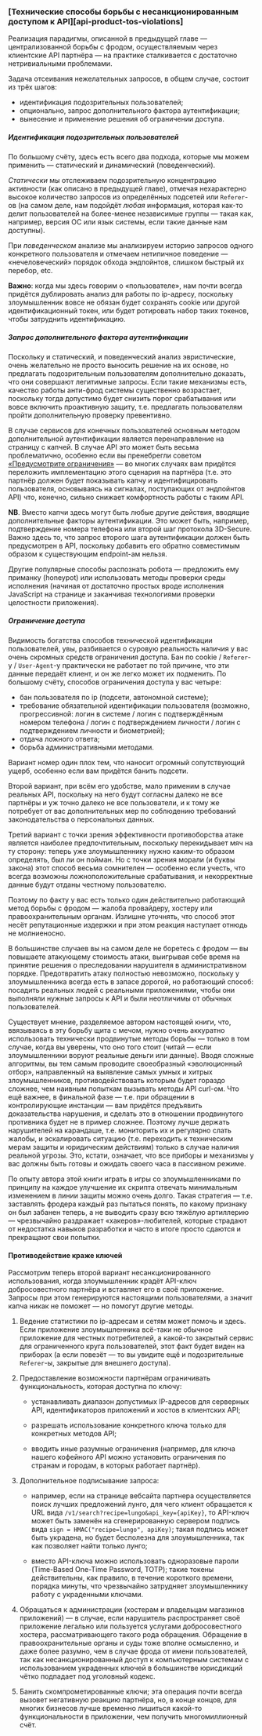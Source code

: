 ### [Технические способы борьбы с несанкционированным доступом к API][api-product-tos-violations]

Реализация парадигмы, описанной в предыдущей главе — централизованной борьбы с фродом, осуществляемым через клиентские API партнёра — на практике сталкивается с достаточно нетривиальными проблемами.

Задача отсеивания нежелательных запросов, в общем случае, состоит из трёх шагов:
  * идентификация подозрительных пользователей;
  * опционально, запрос дополнительного фактора аутентификации;
  * вынесение и применение решения об ограничении доступа.

##### Идентификация подозрительных пользователей

По большому счёту, здесь есть всего два подхода, которые мы можем применить — статический и динамический (поведенческий).

*Статически* мы отслеживаем подозрительную концентрацию активности (как описано в предыдущей главе), отмечая нехарактерно высокое количество запросов из определённых подсетей или `Referer`-ов (на самом деле, нам подойдёт *любая* информация, которая как-то делит пользователей на более-менее независимые группы — такая как, например, версия ОС или язык системы, если такие данные нам доступны).

При *поведенческом* анализе мы анализируем историю запросов одного конкретного пользователя и отмечаем нетипичное поведение — «нечеловеческий» порядок обхода эндпойнтов, слишком быстрый их перебор, etc.

**Важно**: когда мы здесь говорим о «пользователе», нам почти всегда придётся дублировать анализ для работы по ip-адресу, поскольку злоумышленник вовсе не обязан будет сохранять cookie или другой идентификационный токен, или будет ротировать набор таких токенов, чтобы затруднить идентификацию.

##### Запрос дополнительного фактора аутентификации

Поскольку и статический, и поведенческий анализ эвристические, очень желательно не просто выносить решение на их основе, но предлагать подозрительным пользователям дополнительно доказать, что они совершают легитимные запросы. Если такие механизмы есть, качество работы анти-фрод системы существенно возрастает, поскольку тогда допустимо будет снизить порог срабатывания или вовсе включить проактивную защиту, т.е. предлагать пользователям пройти дополнительную проверку превентивно.

В случае сервисов для конечных пользователей основным методом дополнительной аутентификации является перенаправление на страницу с капчей. В случае API это может быть весьма проблематично, особенно если вы пренебрегли советом [«Предусмотрите ограничения»](#chapter-11-paragraph-19) — во многих случаях вам придётся переложить имплементацию этого сценария на партнёра (т.е. это партнёр должен будет показывать капчу и идентифицировать пользователя, основываясь на сигналах, поступающих от эндпойнтов API) что, конечно, сильно снижает комфортность работы с таким API.

**NB**. Вместо капчи здесь могут быть любые другие действия, вводящие дополнительные факторы аутентификации. Это может быть, например, подтверждение номера телефона или второй шаг протокола 3D-Secure. Важно здесь то, что запрос второго шага аутентификации должен быть предусмотрен в API, поскольку добавить его обратно совместимым образом к существующим endpoint-ам нельзя.

Другие популярные способы распознать робота — предложить ему приманку (honeypot) или использовать методы проверки среды исполнения (начиная от достаточно простых вроде исполнения JavaScript на странице и заканчивая технологиями проверки целостности приложения).

##### Ограничение доступа

Видимость богатства способов технической идентификации пользователей, увы, разбивается о суровую реальность наличия у вас очень скромных средств ограничения доступа. Бан по cookie / `Referer`-у / `User-Agent`-у практически не работает по той причине, что эти данные передаёт клиент, и он же легко может их подменить. По большому счёту, способов ограничения доступа у вас четыре:
  * бан пользователя по ip (подсети, автономной системе);
  * требование обязательной идентификации пользователя (возможно, прогрессивной: логин в системе / логин с подтверждённым номером телефона / логин с подтверждением личности / логин с подтверждением личности и биометрией);
  * отдача ложного ответа;
  * борьба административными методами.

Вариант номер один плох тем, что наносит огромный сопутствующий ущерб, особенно если вам придётся банить подсети.

Второй вариант, при всём его удобстве, мало применим в случае реальных API, поскольку на него будут согласны далеко не все партнёры и уж точно далеко не все пользователи, и к тому же потребует от вас дополнительных мер по соблюдению требований законодательства о персональных данных.

Третий вариант с точки зрения эффективности противоборства атаке является наиболее предпочтительным, поскольку перекидывает мяч на ту сторону: теперь уже злоумышленнику нужно каким-то образом определять, был ли он пойман. Но с точки зрения морали (и буквы закона) этот способ весьма сомнителен — особенно если учесть, что всегда возможны ложноположительные срабатывания, и некорректные данные будут отданы честному пользователю.

Поэтому по факту у вас есть только один действительно работающий метод борьбы с фродом — жалоба провайдеру, хостеру или правоохранительным органам. Излишне уточнять, что способ этот несёт репутационные издержки и при этом реакция наступает отнюдь не молниеносно.

В большинстве случаев вы на самом деле не боретесь с фродом — вы повышаете атакующему стоимость атаки, выигрывая себе время на принятие решения о преследовании нарушителя в административном порядке. Предотвратить атаку полностью невозможно, поскольку у злоумышленника всегда есть в запасе дорогой, но работающий способ: посадить реальных людей с реальными приложениями, чтобы они выполняли нужные запросы к API и были неотличимы от обычных пользователей.

Существует мнение, разделяемое автором настоящей книги, что, ввязываясь в эту борьбу щита с мечом, нужно очень аккуратно использовать технически продвинутые методы борьбы — только в том случае, когда вы уверены, что оно того стоит (читай — если злоумышленники воруют реальные деньги или данные). Вводя сложные алгоритмы, вы тем самым проводите своеобразный «эволюционный отбор», направленный на выявление самых умных и хитрых злоумышленников, противодействовать которым будет гораздо сложнее, чем наивным попыткам вызывать методы API curl-ом. Что ещё важнее, в финальной фазе — т.е. при обращении в контролирующие инстанции — вам придётся предъявить доказательства нарушения, и сделать это в отношении продвинутого противника будет не в пример сложнее. Поэтому лучше держать нарушителей на карандаше, т.е. мониторить их и регулярно слать жалобы, и эскалировать ситуацию (т.е. переходить к техническим мерам защиты и юридическим действиям) только в случае наличия реальной угрозы. Это, кстати, означает, что все приборы и механизмы у вас должны быть готовы и ожидать своего часа в пассивном режиме.

По опыту автора этой книги играть в игры со злоумышленниками по принципу на каждое улучшение их скрипта отвечать минимальным изменением в линии защиты можно очень долго. Такая стратегия — т.е. заставлять фродера каждый раз пытаться понять, по какому признаку он был забанен теперь, а не выводить сразу всю тяжёлую артиллерию — чрезвычайно раздражает «хакеров»-любителей, которые страдают от недостатка навыков разработки и часто в итоге просто сдаются и прекращают свои попытки.

#### Противодействие краже ключей

Рассмотрим теперь второй вариант несанкционированного использования, когда злоумышленник крадёт API-ключ добросовестного партнёра и вставляет его в своё приложение. Запросы при этом генерируются настоящими пользователями, а значит капча никак не поможет — но помогут другие методы.

  1. Ведение статистики по ip-адресам и сетям может помочь и здесь. Если приложение злоумышленника всё-таки не обычное приложение для честных потребителей, а какой-то закрытый сервис для ограниченного круга пользователей, этот факт будет виден на приборах (а если повезёт — то вы увидите ещё и подозрительные `Referer`-ы, закрытые для внешнего доступа).

  2. Предоставление возможности партнёрам ограничивать функциональность, которая доступна по ключу:

      * устанавливать диапазон допустимых IP-адресов для серверных API, идентификаторов приложений и хостов в клиентских API;
 
      * разрешать использование конкретного ключа только для конкретных методов API;
 
      * вводить иные разумные ограничения (например, для ключа нашего кофейного API можно установить ограничения по странам и городам, в которых работает партнёр).

  3. Дополнительное подписывание запроса:

      * например, если на странице вебсайта партнера осуществляется поиск лучших предложений лунго, для чего клиент обращается к URL вида `/v1/search?recipe=lungo&api_key={apiKey}`, то API-ключ может быть заменён на сгенерированную сервером подпись вида `sign = HMAC("recipe=lungo", apiKey)`; такая подпись может быть украдена, но будет бесполезна для злоумышленника, так как позволяет найти только лунго;
  
      * вместо API-ключа можно использовать одноразовые пароли (Time-Based One-Time Password, TOTP); такие токены действительны, как правило, в течение короткого времени, порядка минуты, что чрезвычайно затрудняет злоумышленнику работу с украденными ключами.
  
  4. Обращаться к администрации (хостерам и владельцам магазинов приложений) — в случае, если нарушитель распространяет своё приложение легально или пользуется услугами добросовестного хостера, рассматривающего такого рода обращения. Обращение в правоохранительные органы и суды тоже вполне осмысленно, и даже более разумно, чем в случае фрода от имени пользователей, так как несанкционированный доступ к компьютерным системам с использованием украденных ключей в большинстве юрисдикций чётко подпадает под уголовный кодекс.
  
  5. Банить скомпрометированные ключи; эта операция почти всегда вызовет негативную реакцию партнёра, но, в конце концов, для многих бизнесов лучше временно лишиться какой-то функциональности в приложении, чем получить многомиллионный счёт.
